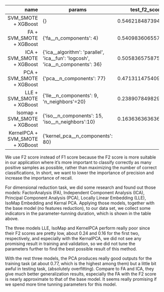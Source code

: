 |name|params|test_f2_score|mean\_train_score|std\_train_score|mean\_test_score|std\_test_score|mean\_fit_time|std\_fit_time|
|--:|---|---|---|---|---|---|---|---|
|SVM_SMOTE + XGBoost|\{}|0\.5462184873949579|0\.7965208239559292|0\.02105298754703513|0\.4935077239704226|0\.05927822445826829|7\.658048033714294|3\.488105077611117|
|FA + SVM_SMOTE + XGBoost|\{'fa__n_components': 4}|0\.5409836065573771|0\.6185728774369207|0\.01602962271317152|0\.4896027678756865|0\.03897191665769936|15\.822591781616211|10\.125177376846517|
|ICA + SVM_SMOTE + XGBoost|\{'ica__algorithm': 'parallel', 'ica__fun': 'logcosh', 'ica__n_components': 36}|0\.5058365758754865|0\.7172742886257952|0\.022590017160928757|0\.456953812441132|0\.050102854488513184|4\.825080704689026|2\.2555864810562998|
|PCA + SVM_SMOTE + XGBoost|\{'pca__n_components': 77}|0\.4713114754098361|0\.7652492350548601|0\.024448659118861123|0\.4279594701313556|0\.044386012923953555|4\.078282809257507|0\.281078856368878|
|LLE + SVM_SMOTE + XGBoost|\{'lle__n_components': 9, 'n_neighbors'=20}|0\.23890784982935154|0\.37309501239867965|0\.012092585648853045|0\.17855865145328567|0\.029368536892508672|14\.824062418937682|5\.245562743028123|
|Isomap + SVM_SMOTE + XGBoost|\{'iso__n_components': 15, 'iso__n_neighbors':10}|0\.16363636363636364|0\.4314972530580296|0\.031651471557007496|0\.13007187487652272|0\.045345691162912344|28\.25498251914978|2\.24548614553849|
|KernelPCA + SVM_SMOTE + XGBoost|\{'kernel_pca__n_components': 80}||0\.525946111938067|0\.024207352892904724|0\.1730578980974989|0\.046186787162240985|18\.67526240348816|4\.173134147443913|


We use F2 score instead of F1 score because the F2 score is more suitable in our application where it’s more important to classify correctly as many positive samples as possible, rather than maximizing the number of correct classifications, In short, we want to lower the importance of precision and increase the importance of recall. 

For dimensional reduction task, we did some research and found out those models: FactorAnalysis (FA), Independent Component Analysis (ICA), Principal Component Analysis (PCA), Locally Linear Embedding (LLE), IsoMap Embedding and Kernal PCA. Applying those models, together with the base model (no features reduction), to our data set, we collect some indicators in the parameter-tunning duration, which is shown in the table above.

The three models LLE, IsoMap and KernelPCA perform really poor since their F2 scores are pretty low, about 0.24 and 0.16 for the first two, respectively, and especially with the KernalPCA, we did not see any promising result in training and validation, so we did not tune the parameters further to find the best possible result of this method. 

With the rest three models, the PCA produces really good outputs for the training task (at about 0.77, which is the highest among them) but a little bit awful in testing task, (absolutely overfitting). Compare to FA and ICA, they give much better generalization results, especially the FA with the F2 score is nearly approximate to that of the base model. It seems really promising if we spend more time tunning parameters for this model.
